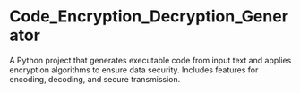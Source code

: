 # Code_Encryption_Decryption_Generator
A Python project that generates executable code from input text and applies encryption algorithms to ensure data security. Includes features for encoding, decoding, and secure transmission.
